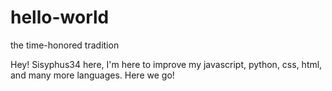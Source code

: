 # hello-world
the time-honored tradition

Hey! Sisyphus34 here, 
I'm here to improve my javascript, python, css, html, and many more languages. 
Here we go!
